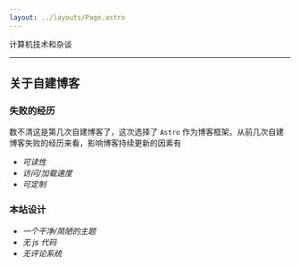 ```yaml
---
layout: ../layouts/Page.astro
---
```


计算机技术和杂谈

---

## 关于自建博客

### 失败的经历
数不清这是第几次自建博客了，这次选择了 `Astro` 作为博客框架。从前几次自建博客失败的经历来看，影响博客持续更新的因素有

- *可读性*
- *访问/加载速度*
- *可定制*

### 本站设计

- *一个干净/简陋的主题*
- *无 js 代码*
- *无评论系统*
